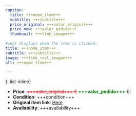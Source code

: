 ```yaml
---
caption:
  title: +++nome_item+++
  subtitle: +++subtitle+++
  price_original: +++valor_original+++
  price_new: +++valor_pedido+++
  thumbnail: +++link_imagem+++
  
#what displays when the item is clicked:
title: +++nome_item+++
subtitle: +++subtitle+++
image: +++link_real_imagem+++
alt: +++nome_item+++

---
```

{:.list-inline} 
- **Price**: <span style="color:red"><del>+++valor_original+++ €</del></span> <span style="color:green">**+++valor_pedido+++**</span> €!
- **Condition**: +++condition+++
- **Original item link**: [Here](+++link_compra+++)
- **Availability**: +++availability+++
